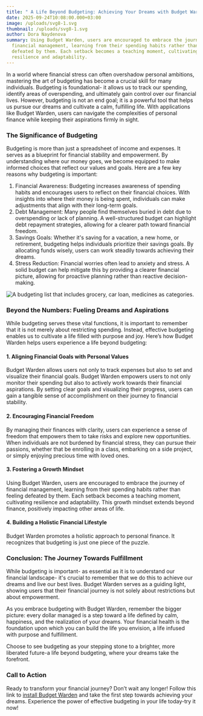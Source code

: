```yaml
---
title: " A Life Beyond Budgeting: Achieving Your Dreams with Budget Warden"
date: 2025-09-24T10:08:00.000+03:00
image: /uploads/svg8-1.svg
thumbnail: /uploads/svg8-1.svg
author: Dora Naydenova
summary: Using Budget Warden, users are encouraged to embrace the journey of
  financial management, learning from their spending habits rather than feeling
  defeated by them. Each setback becomes a teaching moment, cultivating
  resilience and adaptability.
---
```

In a world where financial stress can often overshadow personal ambitions, mastering the art of budgeting has become a crucial skill for many individuals. Budgeting is foundational- it allows us to track our spending, identify areas of overspending, and ultimately gain control over our financial lives. However, budgeting is not an end goal; it is a powerful tool that helps us pursue our dreams and cultivate a calm, fulfilling life. With applications like Budget Warden, users can navigate the complexities of personal finance while keeping their aspirations firmly in sight.

### **The Significance of Budgeting**

Budgeting is more than just a spreadsheet of income and expenses. It serves as a blueprint for financial stability and empowerment. By understanding where our money goes, we become equipped to make informed choices that reflect our values and goals. Here are a few key reasons why budgeting is important:

1. Financial Awareness: Budgeting increases awareness of spending habits and encourages users to reflect on their financial choices. With insights into where their money is being spent, individuals can make adjustments that align with their long-term goals.
2. Debt Management: Many people find themselves buried in debt due to overspending or lack of planning. A well-structured budget can highlight debt repayment strategies, allowing for a clearer path toward financial freedom.
3. Savings Goals: Whether it's saving for a vacation, a new home, or retirement, budgeting helps individuals prioritize their savings goals. By allocating funds wisely, users can work steadily towards achieving their dreams.
4. Stress Reduction: Financial worries often lead to anxiety and stress. A solid budget can help mitigate this by providing a clearer financial picture, allowing for proactive planning rather than reactive decision-making.

![A budgeting list that includes grocery, car loan, medicines as categories.](/uploads/2.svg)

### **Beyond the Numbers: Fueling Dreams and Aspirations**

While budgeting serves these vital functions, it is important to remember that it is not merely about restricting spending. Instead, effective budgeting enables us to cultivate a life filled with purpose and joy. Here’s how Budget Warden helps users experience a life beyond budgeting:

#### **1. Aligning Financial Goals with Personal Values**

Budget Warden allows users not only to track expenses but also to set and visualize their financial goals. Budget Warden empowers users to not only monitor their spending but also to actively work towards their financial aspirations. By setting clear goals and visualizing their progress, users can gain a tangible sense of accomplishment on their journey to financial stability.

#### **2. Encouraging Financial Freedom**

By managing their finances with clarity, users can experience a sense of freedom that empowers them to take risks and explore new opportunities. When individuals are not burdened by financial stress, they can pursue their passions, whether that be enrolling in a class, embarking on a side project, or simply enjoying precious time with loved ones.

#### **3. Fostering a Growth Mindset**

Using Budget Warden, users are encouraged to embrace the journey of financial management, learning from their spending habits rather than feeling defeated by them. Each setback becomes a teaching moment, cultivating resilience and adaptability. This growth mindset extends beyond finance, positively impacting other areas of life.

#### **4. Building a Holistic Financial Lifestyle**

Budget Warden promotes a holistic approach to personal finance. It recognizes that budgeting is just one piece of the puzzle. 

### **Conclusion: The Journey Towards Fulfillment**

While budgeting is important-  as essential as it is to understand our financial landscape- it's crucial to remember that we do this to achieve our dreams and live our best lives. Budget Warden serves as a guiding light, showing users that their financial journey is not solely about restrictions but about empowerment.

As you embrace budgeting with Budget Warden, remember the bigger picture: every dollar managed is a step toward a life defined by calm, happiness, and the realization of your dreams. Your financial health is the foundation upon which you can build the life you envision, a life infused with purpose and fulfillment.

Choose to see budgeting as your stepping stone to a brighter, more liberated future-a life beyond budgeting, where your dreams take the forefront.

### **Call to Action**

Ready to transform your financial journey? Don’t wait any longer! Follow this link to [install Budget Warden](https://www.budgetwarden.com/) and take the first step towards achieving your dreams. Experience the power of effective budgeting in your life today-try it now!

